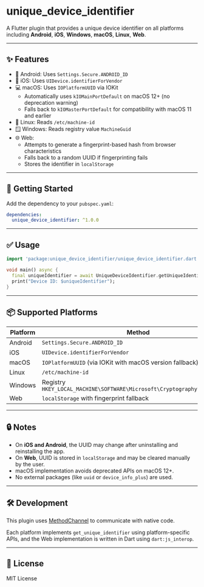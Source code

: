 # unique_device_identifier

A Flutter plugin that provides a unique device identifier on all platforms including **Android**, **iOS**, **Windows**, **macOS**, **Linux**, **Web**.

---

## ✨ Features

- 📱 Android: Uses `Settings.Secure.ANDROID_ID`
- 🍎 iOS: Uses `UIDevice.identifierForVendor`
- 💻 macOS: Uses `IOPlatformUUID` via IOKit
  - Automatically uses `kIOMainPortDefault` on macOS 12+ (no deprecation warning)
  - Falls back to `kIOMasterPortDefault` for compatibility with macOS 11 and earlier
- 🐧 Linux: Reads `/etc/machine-id`
- 🪟 Windows: Reads registry value `MachineGuid`
- 🌐 Web:
  - Attempts to generate a fingerprint-based hash from browser characteristics
  - Falls back to a random UUID if fingerprinting fails
  - Stores the identifier in `localStorage`

---

## 🚀 Getting Started

Add the dependency to your `pubspec.yaml`:

```yaml
dependencies:
  unique_device_identifier: ^1.0.0
```

---

## ✅ Usage

```dart
import 'package:unique_device_identifier/unique_device_identifier.dart';

void main() async {
  final uniqueIdentifier = await UniqueDeviceIdentifier.getUniqueIdentifier();
  print("Device ID: $uniqueIdentifier");
}
```

---

## 📦 Supported Platforms

| Platform | Method |
|----------|--------|
| Android  | `Settings.Secure.ANDROID_ID` |
| iOS      | `UIDevice.identifierForVendor` |
| macOS    | `IOPlatformUUID` (via IOKit with macOS version fallback) |
| Linux    | `/etc/machine-id` |
| Windows  | Registry `HKEY_LOCAL_MACHINE\SOFTWARE\Microsoft\Cryptography\MachineGuid` |
| Web      | `localStorage` with fingerprint fallback |

---

## 🔒 Notes

- On **iOS and Android**, the UUID may change after uninstalling and reinstalling the app.
- On **Web**, UUID is stored in `localStorage` and may be cleared manually by the user.
- macOS implementation avoids deprecated APIs on macOS 12+.
- No external packages (like `uuid` or `device_info_plus`) are used.

---

## 🛠 Development

This plugin uses [MethodChannel](https://docs.flutter.dev/platform-integration/platform-channels) to communicate with native code.

Each platform implements `get_unique_identifier` using platform-specific APIs, and the Web implementation is written in Dart using `dart:js_interop`.

---

## 📄 License

MIT License
